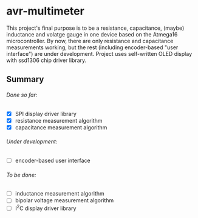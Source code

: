 # avr-multimeter
This project's final purpose is to be a resistance, capacitance, (maybe) inductance and volatge gauge in one device based on the Atmega16 microcontroller. By now, there are only resistance and capacitance measurements working, but the rest (including encoder-based "user interface") are under development. Project uses self-written OLED display with ssd1306 chip driver library.

## Summary
###### Done so far:
- [x] SPI display driver library
- [x] resistance measurement algorithm
- [x] capacitance measurement algorithm
###### Under development:
- [ ] encoder-based user interface
###### To be done:
- [ ] inductance measurement algorithm
- [ ] bipolar voltage measurement algorithm
- [ ] I<sup>2</sup>C display driver library
